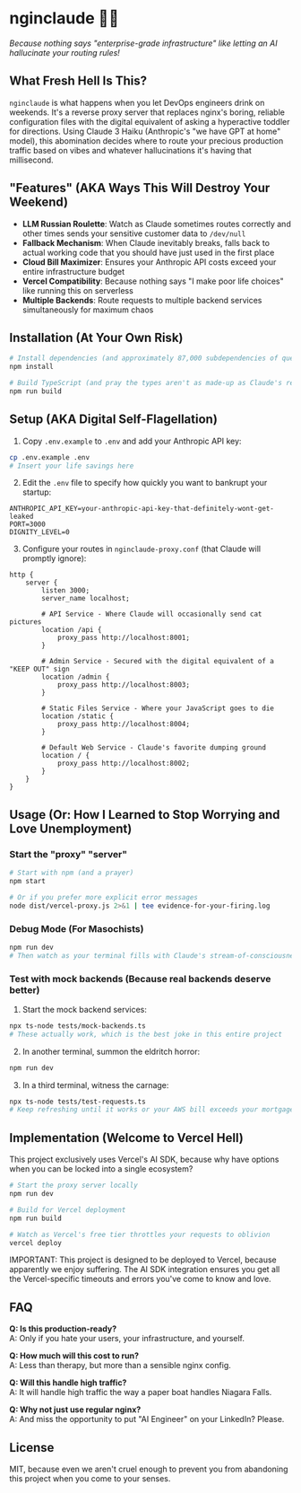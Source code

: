 # nginclaude 🧠🚽

_Because nothing says "enterprise-grade infrastructure" like letting an AI hallucinate your routing rules!_

## What Fresh Hell Is This?

`nginclaude` is what happens when you let DevOps engineers drink on weekends. It's a reverse proxy server that replaces nginx's boring, reliable configuration files with the digital equivalent of asking a hyperactive toddler for directions. Using Claude 3 Haiku (Anthropic's "we have GPT at home" model), this abomination decides where to route your precious production traffic based on vibes and whatever hallucinations it's having that millisecond.

## "Features" (AKA Ways This Will Destroy Your Weekend)

- **LLM Russian Roulette**: Watch as Claude sometimes routes correctly and other times sends your sensitive customer data to `/dev/null`
- **Fallback Mechanism**: When Claude inevitably breaks, falls back to actual working code that you should have just used in the first place
- **Cloud Bill Maximizer**: Ensures your Anthropic API costs exceed your entire infrastructure budget
- **Vercel Compatibility**: Because nothing says "I make poor life choices" like running this on serverless
- **Multiple Backends**: Route requests to multiple backend services simultaneously for maximum chaos

## Installation (At Your Own Risk)

```bash
# Install dependencies (and approximately 87,000 subdependencies of questionable origin)
npm install

# Build TypeScript (and pray the types aren't as made-up as Claude's responses)
npm run build
```

## Setup (AKA Digital Self-Flagellation)

1. Copy `.env.example` to `.env` and add your Anthropic API key:

```bash
cp .env.example .env
# Insert your life savings here
```

2. Edit the `.env` file to specify how quickly you want to bankrupt your startup:

```
ANTHROPIC_API_KEY=your-anthropic-api-key-that-definitely-wont-get-leaked
PORT=3000
DIGNITY_LEVEL=0
```

3. Configure your routes in `nginclaude-proxy.conf` (that Claude will promptly ignore):

```
http {
    server {
        listen 3000;
        server_name localhost;

        # API Service - Where Claude will occasionally send cat pictures
        location /api {
            proxy_pass http://localhost:8001;
        }

        # Admin Service - Secured with the digital equivalent of a "KEEP OUT" sign
        location /admin {
            proxy_pass http://localhost:8003;
        }

        # Static Files Service - Where your JavaScript goes to die
        location /static {
            proxy_pass http://localhost:8004;
        }

        # Default Web Service - Claude's favorite dumping ground
        location / {
            proxy_pass http://localhost:8002;
        }
    }
}
```

## Usage (Or: How I Learned to Stop Worrying and Love Unemployment)

### Start the "proxy" "server"

```bash
# Start with npm (and a prayer)
npm start

# Or if you prefer more explicit error messages
node dist/vercel-proxy.js 2>&1 | tee evidence-for-your-firing.log
```

### Debug Mode (For Masochists)

```bash
npm run dev
# Then watch as your terminal fills with Claude's stream-of-consciousness routing decisions
```

### Test with mock backends (Because real backends deserve better)

1. Start the mock backend services:

```bash
npx ts-node tests/mock-backends.ts
# These actually work, which is the best joke in this entire project
```

2. In another terminal, summon the eldritch horror:

```bash
npm run dev
```

3. In a third terminal, witness the carnage:

```bash
npx ts-node tests/test-requests.ts
# Keep refreshing until it works or your AWS bill exceeds your mortgage
```

## Implementation (Welcome to Vercel Hell)

This project exclusively uses Vercel's AI SDK, because why have options when you can be locked into a single ecosystem?

```bash
# Start the proxy server locally
npm run dev

# Build for Vercel deployment
npm run build

# Watch as Vercel's free tier throttles your requests to oblivion
vercel deploy
```

IMPORTANT: This project is designed to be deployed to Vercel, because apparently we enjoy suffering. The AI SDK integration ensures you get all the Vercel-specific timeouts and errors you've come to know and love.

## FAQ

**Q: Is this production-ready?**  
A: Only if you hate your users, your infrastructure, and yourself.

**Q: How much will this cost to run?**  
A: Less than therapy, but more than a sensible nginx config.

**Q: Will this handle high traffic?**  
A: It will handle high traffic the way a paper boat handles Niagara Falls.

**Q: Why not just use regular nginx?**  
A: And miss the opportunity to put "AI Engineer" on your LinkedIn? Please.

## License

MIT, because even we aren't cruel enough to prevent you from abandoning this project when you come to your senses.

